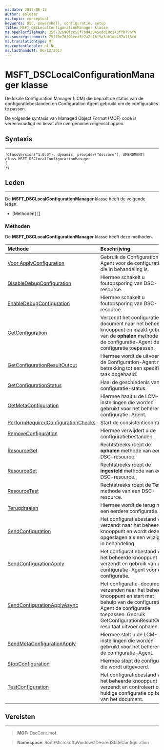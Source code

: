 ```yaml
---
ms.date: 2017-06-12
author: eslesar
ms.topic: conceptual
keywords: DSC, powershell, configuratie, setup
title: MSFT_DSCLocalConfigurationManager klasse
ms.openlocfilehash: 35f732698fcc58f7bd43945edd10c143ffb79af9
ms.sourcegitcommit: 75f70c7df01eea5e7a2c16f9a3ab1dd437a1f8fd
ms.translationtype: MT
ms.contentlocale: nl-NL
ms.lasthandoff: 06/12/2017
---
```

# <a name="msftdsclocalconfigurationmanager-class"></a>MSFT_DSCLocalConfigurationManager klasse

De lokale Configuration Manager (LCM) die bepaalt de status van de configuratiebestanden en Configuration Agent gebruikt om de configuraties te passen.

De volgende syntaxis van Managed Object Format (MOF) code is vereenvoudigd en bevat alle overgenomen eigenschappen.

## <a name="syntax"></a>Syntaxis
------

``` syntax
[ClassVersion("1.0.0"), dynamic, provider("dsccore"), AMENDMENT]
class MSFT_DSCLocalConfigurationManager
{
};
```

## <a name="members"></a>Leden
-------

De **MSFT_DSCLocalConfigurationManager** klasse heeft de volgende leden:

-   [Methoden] []

### <a name="methods"></a>Methoden

De **MSFT_DSCLocalConfigurationManager** klasse heeft deze methoden.

|Methode |Beschrijving |
|:--- |:---|
| [Voor ApplyConfiguration](msft-dsclocalconfigurationmanager-applyconfiguration.md)| Gebruik de Configuration-Agent voor de configuratie die in behandeling is.| 
| [DisableDebugConfiguration](msft-dsclocalconfigurationmanager-disabledebugconfiguration.md)| Hiermee schakelt u foutopsporing van DSC-resource.| 
| [EnableDebugConfiguration](msft-dsclocalconfigurationmanager-enabledebugconfiguration.md)| Hiermee schakelt u foutopsporing van DSC-resource.| 
| [GetConfiguration](msft-dsclocalconfigurationmanager-getconfiguration.md)| Verzendt het configuratie-document naar het beheerde knooppunt en maakt gebruik van de **ophalen** methode van de configuratie-Agent de configuratie toepassen.| 
| [GetConfigurationResultOutput](msft-dsclocalconfigurationmanager-getconfigurationresultoutput.md)| Hiermee wordt de uitvoer van de Configuration-Agent met betrekking tot een specifieke taak opgehaald.| 
| [GetConfigurationStatus](msft-dsclocalconfigurationmanager-getconfigurationstatus.md)| Haal de geschiedenis van de configuratie-status.| 
| [GetMetaConfiguration](msft-dsclocalconfigurationmanager-getmetaconfiguration.md)| Hiermee haalt u de LCM-instellingen die worden gebruikt voor het beheren van configuratie-Agent.| 
| [PerformRequiredConfigurationChecks](msft-dsclocalconfigurationmanager-performrequiredconfigurationchecks.md)| Start de consistentiecontrole.| 
| [RemoveConfiguration](msft-dsclocalconfigurationmanager-removeconfiguration.md)| Hiermee verwijdert u de configuratiebestanden.| 
| [ResourceGet](msft-dsclocalconfigurationmanager-resourceget.md)| Rechtstreeks roept de **ophalen** methode van een DSC-resource.| 
| [ResourceSet](msft-dsclocalconfigurationmanager-resourceset.md)| Rechtstreeks roept de **ingesteld** methode van een DSC-resource.| 
| [ResourceTest](msft-dsclocalconfigurationmanager-resourcetest.md)| Rechtstreeks roept de **Test** methode van een DSC-resource.| 
| [Terugdraaien](msft-dsclocalconfigurationmanager-rollback.md)| Hiermee wordt de terug naar een eerdere configuratie.| 
| [SendConfiguration](msft-dsclocalconfigurationmanager-sendconfiguration.md)| Het configuratiebestand voor verzendt naar het beheerde knooppunt en wordt deze opgeslagen als een wijziging in behandeling.| 
| [SendConfigurationApply](msft-dsclocalconfigurationmanager-sendconfigurationapply.md)| Het configuratiebestand voor het beheerde knooppunt verzendt en gebruik van de configuratie-Agent voor de configuratie.| 
| [SendConfigurationApplyAsync](msft-dsclocalconfigurationmanager-sendconfigurationapplyasync.md)| Het configuratie-document verzenden naar het beheerde knooppunt en start met behulp van de configuratie-Agent de configuratie toepassen. Gebruik GetConfigurationResultOutput resultaat uitvoer ophalen.| 
| [SendMetaConfigurationApply](msft-dsclocalconfigurationmanager-sendmetaconfigurationapply.md)| Hiermee stelt u de LCM-instellingen die worden gebruikt voor het beheren van de configuratie-Agent.| 
| [StopConfiguration](msft-dsclocalconfigurationmanager-stopconfiguration.md)| Hiermee stopt de configuratie die wordt uitgevoerd.| 
| [TestConfiguration](msft-dsclocalconfigurationmanager-testconfiguration.md)| Het configuratiebestand voor het beheerde knooppunt verzendt en controleert of de huidige configuratie op basis van het document.| 



 

## <a name="requirements"></a>Vereisten
------------
>**MOF:** DscCore.mof

>**Namespace**: Root\Microsoft\Windows\DesiredStateConfiguration



 

 



